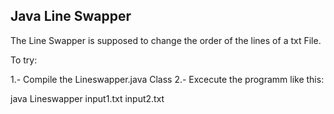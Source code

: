 ## Java Line Swapper ##

The Line Swapper is supposed to change the order of the lines of a txt File.


To try:

1.- Compile the Lineswapper.java Class
2.- Excecute the programm like this:

java Lineswapper input1.txt input2.txt
